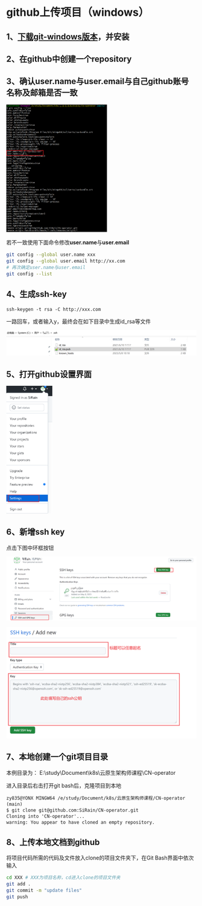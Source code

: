 # github上传项目（windows）

## 1、[下载git-windows版本](https://git-scm.com/downloads)，并安装

## 2、在github中创建一个repository

## 3、确认**user.name**与**user.email**与自己github账号名称及邮箱是否一致

<img src="images\image-20230508104127292.png" alt="image-20230508104127292" style="zoom:33%;" />

若不一致使用下面命令修改**user.name**与**user.email**

```bash
git config --global user.name xxx
git config --global user.email http://xx.com
# 再次确定user.name与user.email
git config --list
```

## 4、生成ssh-key 

```
ssh-keygen -t rsa -C http://xxx.com
```

一路回车，或者输入y，最终会在如下目录中生成id_rsa等文件

![image-20230508104545207](images\image-20230508104545207.png)

## 5、打开github设置界面

<img src="images\image-20230508104642129.png" alt="image-20230508104642129" style="zoom:33%;" />

## 6、新增ssh key

点击下图中环框按钮

![image-20230508104849329](images\image-20230508104849329.png)



![image-20230508105054829](images\image-20230508105054829.png)

## 7、本地创建一个git项目目录

本例目录为： E:\study\Document\k8s\云原生架构师课程\CN-operator

进入目录后右击打开git bash后，克隆项目到本地

```
zy835@YONX MINGW64 /e/study/Document/k8s/云原生架构师课程/CN-operator (main)
$ git clone git@github.com:SiRain/CN-operator.git
Cloning into 'CN-operator'...
warning: You appear to have cloned an empty repository.

```

## 8、上传本地文档到github

将项目代码所需的代码及文件放入clone的项目文件夹下，在Git Bash界面中依次输入

```bash
cd XXX # XXX为项目名称，cd进入clone的项目文件夹
git add .
git commit -m "update files"
git push
```

